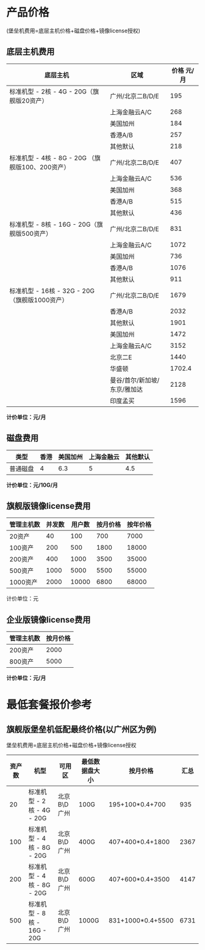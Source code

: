 

# 产品价格  
(堡垒机费用=底层主机价格+磁盘价格+镜像license授权)

## 底层主机费用

| 底层主机                     | 区域              |价格 元/月    |
| ----------------------------| ---------------   | -------- |
| 标准机型 - 2核 - 4G - 20G（旗舰版20资产）     | 广州/北京二B/D/E   |195    | 
|                               |上海金融云A/C       |268   | 
|                               | 美国加州           |184    | 
|                               | 香港A/B           |257   | 
|                               | 其他默认           |218   | 
| 标准机型 - 4核 - 8G - 20G （旗舰版100、200资产）     | 广州/北京二B/D/E   |407    | 
|                               |上海金融云A/C       |536   | 
|                               | 美国加州           |368    | 
|                               | 香港A/B           |515  | 
|                               | 其他默认           |436  | 
| 标准机型 - 8核 - 16G - 20G（旗舰版500资产）      | 广州/北京二B/D/E   |831    | 
|                               |上海金融云A/C       |1072   | 
|                               | 美国加州           |736    | 
|                               | 香港A/B           |1076  | 
|                               | 其他默认           |911  | 
| 标准机型 - 16核 - 32G - 20G（旗舰版1000资产）    | 广州/北京二B/D/E   |1679   | 
|                               | 香港A/B           |2032   | 
|                               | 其他默认          |1901   | 
|                               |美国加州            |1472  | 
|                               |上海金融云A/C      |3152 | 
|                               | 北京二E           |1440   | 
|                               |华盛顿         |1702.4   | 
|                               |曼谷/首尔/新加坡/东京/雅加达  |2128 | 
|                               |印度孟买         |1596  | 

**计价单位：元/月**

## 磁盘费用  

| 类型   | 香港 |美国加州 |上海金融云  | 其他默认 |
| ---- | --------- | ---- | ---- | --- |
| 普通磁盘 |4     |6.3 | 5 | 4.5 |

**计价单位：元/10G/月**

## 旗舰版镜像license费用

| 管理主机数       | 并发数  | 用户数   | 按月价格 | 按年价格  |
| ------           |  ---- | ----- | ---- | ----- |
| 20资产   | 40   | 100   | 700  | 7000  |
| 100资产  | 200  | 500   | 1800 | 18000 |
| 200资产  | 400  | 1000  | 3500 | 35000 |
| 500资产  | 1000 | 5000  | 5500 | 55000 |
| 1000资产 | 2000 | 10000 | 6800 | 68000 |

计价单位：元

## 企业版镜像license费用

| 管理主机数 | 按月价格 |
| ----- | ---- |
| 200资产 | 2000 |
| 800资产 | 5000 |

**计价单位：元/<wrap em>月</wrap>**

# 最低套餐报价参考

## 旗舰版堡垒机低配最终价格(以广州区为例)

堡垒机费用=底层主机价格+磁盘价格+镜像license授权

| 资产数 | 机型                    | 可用区       | 最低数据盘大小 | 按月价格  | 汇总 |
| --- | --------------------- | --------- | ----- | ---- |---- |
| 20  | 标准机型 - 2核 - 4G - 20G  | 北京B\\D 广州 | 100G  | 195+100*0.4+700  |935  |
| 100 | 标准机型 - 4核 - 8G - 20G  | 北京B\\D 广州 | 400G  | 407+400*0.4+1800 |2367  |
| 200 | 标准机型 - 4核 - 8G - 20G  | 北京B\\D 广州 | 600G  | 407+600*0.4+3500 |4147  |
| 500 | 标准机型 - 8核 - 16G - 20G | 北京B\\D 广州 | 1000G | 831+1000*0.4+5500 |6731  |

